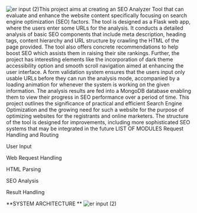 ![er input (2)](https://github.com/user-attachments/assets/68bd8181-1f95-4935-9896-de4320b32704)This project aims at creating an SEO Analyzer Tool that can
evaluate and enhance the website content specifically focusing on search engine
optimization (SEO) factors. The tool is designed as a Flask web app, where
the users enter some URLs for the analysis. It conducts a detailed analysis
of basic SEO components that include meta description, heading tags, content
hierarchy and URL structure by crawling the HTML of the page provided. The
tool also offers concrete recommendations to help boost SEO which assists
them in raising their site rankings. Further, the project has interesting elements
like the incorporation of dark theme accessibility option and smooth scroll
navigation aimed at enhancing the user interface. A form validation system
ensures that the users input only usable URLs before they can run the analysis
mode, accompanied by a loading animation for whenever the system is working
on the given information. The analysis results are fed into a MongoDB database
enabling them to view their progress in SEO performance over a period of
time. This project outlines the significance of practical and efficient Search
Engine Optimization and the growing need for such a website for the purpose
of optimizing websites for the registrants and online marketers. The structure
of the tool is designed for improvements, including more sophisticated SEO
systems that may be integrated in the future
LIST OF MODULES 
Request Handling and Routing

User Input

Web Request Handling

HTML Parsing

SEO Analysis

Result Handling


**SYSTEM ARCHITECTURE **
![er input (2)](https://github.com/user-attachments/assets/564fab32-ece4-490f-ad0b-3887b468d733)
